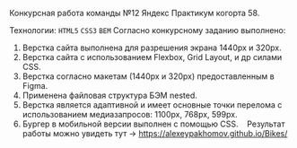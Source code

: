 Конкурсная работа команды №12 Яндекс Практикум когорта 58.

Технологии: `HTML5` `CSS3` `BEM`
​
Согласно конкурсному заданию выполнено:

1. Верстка сайта выполнена для разрешения экрана 1440px и 320px.
2. Верстка сайта с использованием Flexbox, Grid Layout, и др силами CSS.
3. Верстка согласно макетам (1440px и 320px) предоставленным в Figma.
4. Применена файловая структура БЭМ nested.
5. Верстка является адаптивной и имеет основные точки перелома с использованием медиазапросов: 1100px, 768px, 599px.
6. Бургер в мобильной версии выполнен с помощью CSS.
   ​
   ​
   ​
   Результат работы можно увидеть тут -> https://alexeypakhomov.github.io/Bikes/

